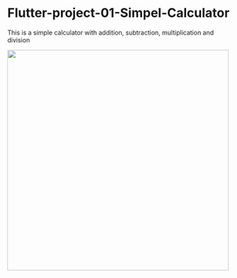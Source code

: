 # Flutter-project-01-Simpel-Calculator
This is a simple calculator with addition, subtraction, multiplication and division

<p align="left"> <img src="https://github.com/chamudithaperera/Flutter-project-01-Simple-Calculator/blob/main/Calculator.png" height="500"/> </p>

